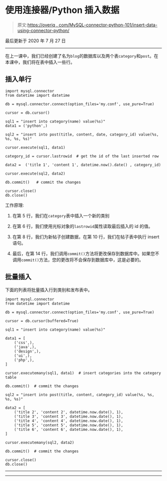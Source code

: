 # 使用连接器/Python 插入数据

> 原文:[https://overiq . com/MySQL-connector-python-101/insert-data-using-connector-python/](https://overiq.com/mysql-connector-python-101/inserting-data-using-connector-python/)

最后更新于 2020 年 7 月 27 日

* * *

在上一课中，我们已经创建了名为`blog`的数据库以及两个表`category`和`post`。在本课中，我们将在表中插入一些行。

## 插入单行

```
import mysql.connector
from datetime import datetime

db = mysql.connector.connect(option_files='my.conf', use_pure=True)

cursor = db.cursor()

sql1 = "insert into category(name) value(%s)"
data1 = ('python',)

sql2 = "insert into post(title, content, date, category_id) value(%s, %s, %s, %s)"

cursor.execute(sql1, data1)

category_id = cursor.lastrowid  # get the id of the last inserted row

data2 =  ('title 1', 'content 1', datetime.now().date() , category_id)

cursor.execute(sql2, data2)

db.commit()   # commit the changes

cursor.close()
db.close()

```

工作原理:

1.  在第 5 行，我们在`category`表中插入一个新的类别

2.  在第 6 行，我们使用光标对象的`lastrowid`属性读取最后插入的 id 的值。

3.  在第 8 行，我们为新帖子创建数据，在第 10 行，我们在帖子表中执行 insert 语句。

4.  最后，在第 14 行，我们调用`commit()`方法将更改保存到数据库中。如果您不调用`commit()`方法，您的更改将不会保存到数据库中，这是必要的。

## 批量插入

下面的列表将批量插入行到类别和发布表中。

```
import mysql.connector
from datetime import datetime

db = mysql.connector.connect(option_files='my.conf', use_pure=True)

cursor = db.cursor(buffered=True)

sql1 = "insert into category(name) value(%s)"

data1 = [
    ('css',),
    ('java',),
    ('design',),
    ('ui',),
    ('php',),
]

cursor.executemany(sql1, data1)  # insert categories into the category table

db.commit()  # commit the changes

sql2 = "insert into post(title, content, category_id) value(%s, %s, %s, %s)"

data2 = [
    ('title 2', 'content 2', datetime.now.date(), 1),
    ('title 3', 'content 3', datetime.now.date(), 1),
    ('title 4', 'content 4', datetime.now.date(), 1),
    ('title 5', 'content 5', datetime.now.date(), 1),
    ('title 6', 'content 6', datetime.now.date(), 1),
]

cursor.executemany(sql2, data2)

db.commit()  # commit the changes

cursor.close()
db.close()

```

* * *

* * *